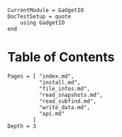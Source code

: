 ```@meta
CurrentModule = GadgetIO
DocTestSetup = quote
    using GadgetIO
end
```

# Table of Contents

```@contents
Pages = [ "index.md",
          "install.md",
          "file_infos.md",
          "read_snapshots.md", 
          "read_subfind.md",
          "write_data.md",
          "api.md" 
        ]
Depth = 3
```